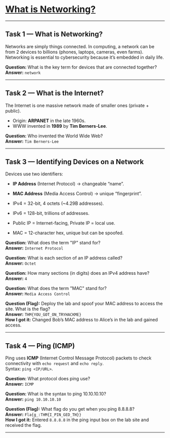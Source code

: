 # [What is Networking?](https://tryhackme.com/room/whatisnetworking)

---

## Task 1 — What is Networking?
Networks are simply things connected. In computing, a network can be from 2 devices to billions (phones, laptops, cameras, even farms). Networking is essential to cybersecurity because it’s embedded in daily life.

**Question:** What is the key term for devices that are connected together?  
**Answer:** `network`

---

## Task 2 — What is the Internet?
The Internet is one massive network made of smaller ones (private + public).  
- Origin: **ARPANET** in the late 1960s.  
- WWW invented in **1989** by **Tim Berners-Lee**.  

**Question:** Who invented the World Wide Web?  
**Answer:** `Tim Berners-Lee`

---

## Task 3 — Identifying Devices on a Network
Devices use two identifiers:  
- **IP Address** (Internet Protocol) → changeable “name”.  
- **MAC Address** (Media Access Control) → unique “fingerprint”.  

- IPv4 = 32-bit, 4 octets (~4.29B addresses).  
- IPv6 = 128-bit, trillions of addresses.  
- Public IP = Internet-facing, Private IP = local use.  
- MAC = 12-character hex, unique but can be spoofed.  

**Question:** What does the term "IP" stand for?  
**Answer:** `Internet Protocol`  

**Question:** What is each section of an IP address called?  
**Answer:** `Octet`  

**Question:** How many sections (in digits) does an IPv4 address have?  
**Answer:** `4`  

**Question:** What does the term "MAC" stand for?  
**Answer:** `Media Access Control`  

**Question (Flag):** Deploy the lab and spoof your MAC address to access the site. What is the flag?  
**Answer:** `THM{YOU_GOT_ON_TRYHACKME}`  
**How I got it:** Changed Bob’s MAC address to Alice’s in the lab and gained access.

---

## Task 4 — Ping (ICMP)
Ping uses **ICMP** (Internet Control Message Protocol) packets to check connectivity with `echo request` and `echo reply`.  
Syntax: `ping <IP/URL>`.  

**Question:** What protocol does ping use?  
**Answer:** `ICMP`  

**Question:** What is the syntax to ping 10.10.10.10?  
**Answer:** `ping 10.10.10.10`  

**Question (Flag):** What flag do you get when you ping 8.8.8.8?  
**Answer:** `Fla{g_:THM{I_PIN_GED_TH}}`  
**How I got it:** Entered `8.8.8.8` in the ping input box on the lab site and received the flag.

---
